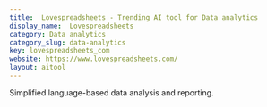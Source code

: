 ```yaml
---
title:  Lovespreadsheets - Trending AI tool for Data analytics
display_name:  Lovespreadsheets
category: Data analytics
category_slug: data-analytics
key: lovespreadsheets_com
website: https://www.lovespreadsheets.com/
layout: aitool
---
```


Simplified language-based data analysis and reporting.

